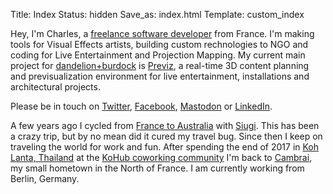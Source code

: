 Title: Index
Status: hidden
Save_as: index.html
Template: custom_index

Hey, I'm Charles, a [freelance software developer](https://linkedin.com/in/charlesfleche) from France. I'm making tools for Visual Effects artists, building custom rechnologies to NGO and coding for Live Entertainment and Projection Mapping. My current main project for [dandelion+burdock](https://dandelion-burdock.com) is [Previz](https://previz.co), a real-time 3D content planning and previsualization environment for live entertainment, installations and architectural projects.

Please be in touch on [Twitter](https://twitter.com/charlesfleche), [Facebook](https://www.facebook.com/charlesfleche), [Mastodon](https://mamot.fr/@charlesfleche) or [LinkedIn](https://linkedin.com/in/charlesfleche).

A few years ago I cycled from [France to Australia](http://cambrai-cambrai.net) with [Siugi](http://siugi.com). This has been a crazy trip, but by no mean did it cured my travel bug. Since then I keep on traveling the world for work and fun. After spending the end of 2017 in [Koh Lanta, Thailand](http://www.openstreetmap.org/?mlat=7.5602&mlon=99.0586#map=12/7.5602/99.0586) at the [KoHub coworking community](http://kohub.org) I'm back to [Cambrai](http://www.openstreetmap.org/#map=13/50.1733/3.2411), my small hometown in the North of France. I am currently working from Berlin, Germany.
